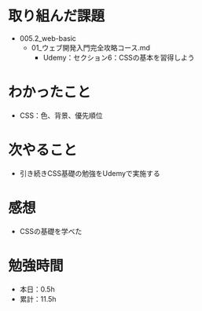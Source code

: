 # 取り組んだ課題
* 005.2_web-basic
  * 01_ウェブ開発入門完全攻略コース.md
    * Udemy：セクション6：CSSの基本を習得しよう

# わかったこと
* CSS：色、背景、優先順位

# 次やること
* 引き続きCSS基礎の勉強をUdemyで実施する

# 感想
* CSSの基礎を学べた

# 勉強時間
* 本日：0.5h
* 累計：11.5h
